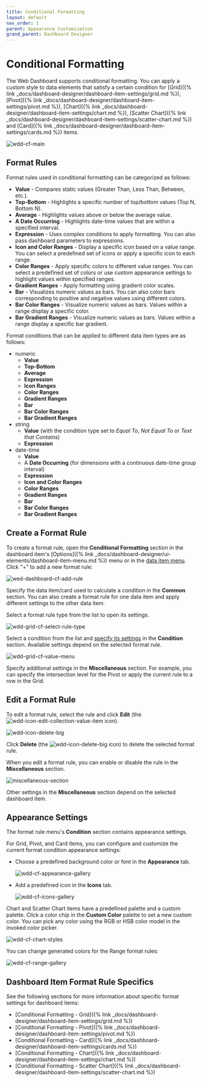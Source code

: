 ```yaml
---
title: Conditional Formatting
layout: default
nav_order: 1
parent: Appearance Customization
grand_parent: Dashboard Designer
---
```

# Conditional Formatting
The Web Dashboard supports conditional formatting. You can apply a custom style to data elements that satisfy a certain condition for [Grid]({% link _docs/dashboard-designer/dashboard-item-settings/grid.md %}), [Pivot]({% link _docs/dashboard-designer/dashboard-item-settings/pivot.md %}), [Chart]({% link _docs/dashboard-designer/dashboard-item-settings/chart.md %}), [Scatter Chart]({% link _docs/dashboard-designer/dashboard-item-settings/scatter-chart.md %}) and [Card]({% link _docs/dashboard-designer/dashboard-item-settings/cards.md %}) items.

![wdd-cf-main](/assets/images/dashboards/img126130.png)

## Format Rules

Format rules used in conditional formatting can be categorized as follows:
* **Value** - Compares static values (Greater Than, Less Than, Between, etc.).
* **Top-Bottom** - Highlights a specific number of top/bottom values (Top N, Bottom N).
* **Average** - Highlights values above or below the average value.
* **A Date Occurring** - Highlights date-time values that are within a specified interval.
* **Expression** - Uses complex conditions to apply formatting. You can also pass dashboard parameters to expressions.
* **Icon and Color Ranges** - Display a specific icon based on a value range. You can select a predefined set of icons or apply a specific icon to each range.
* **Color Ranges** - Apply specific colors to different value ranges. You can select a predefined set of colors or use custom appearance settings to highlight values within specified ranges.
* **Gradient Ranges** - Apply formatting using gradient color scales.
* **Bar** - Visualizes numeric values as bars. You can also color bars corresponding to positive and negative values using different colors.
* **Bar Color Ranges** - Visualize numeric values as bars. Values within a range display a specific color.
* **Bar Gradient Ranges** - Visualize numeric values as bars. Values within a range display a specific bar gradient.

Format conditions that can be applied to different data item types are as follows:
* numeric 
	* **Value**
	* **Top-Bottom**
	* **Average**
	* **Expression** 
	* **Icon Ranges**
	* **Color Ranges**
	* **Gradient Ranges**
	* **Bar** 
	* **Bar Color Ranges** 
	* **Bar Gradient Ranges** 
* string 
	* **Value** (with the condition type set to _Equal To_, _Not Equal To_ or _Text that Contains_)
	* **Expression**
* date-time 
	* **Value**
	* A **Date Occurring** (for dimensions with a continuous date-time group interval)
	* **Expression**
	* **Icon and Color Ranges**
	* **Color Ranges**
	* **Gradient Ranges**
	* **Bar** 
	* **Bar Color Ranges** 
	* **Bar Gradient Ranges** 

## Create a Format Rule

To create a format rule, open the **Conditional Formatting** section in the dashboard item's [Options]({% link _docs/dashboard-designer/ui-elements/dashboard-item-menu.md %}) menu or in the [data item menu](../ui-elements/data-item-menu.md). Click "+" to add a new format rule:
	
![wed-dashboard-cf-add-rule](/assets/images/dashboards/wed-dashboard-cf-add-rule.png)

Specify the data item/card used to calculate a condition in the **Common** section. You can also create a format rule for one data item and apply different settings to the other data item. 

Select a format rule type from the list to open its settings.
	
![wdd-grid-cf-select-rule-type](/assets/images/dashboards/img126024.png)

Select a condition from the list and [specify its settings](#appearance-settings) in the **Condition** section. Available settings depend on the selected format rule.
	
![wdd-grid-cf-value-menu](/assets/images/dashboards/img126023.png)
	
Specify additional settings in the **Miscellaneous** section. For example, you can specify the intersection level for the Pivot or apply the current rule to a row in the Grid.

## Edit a Format Rule

To edit a format rule, select the rule and click **Edit** (the ![wdd-icon-edit-collection-value-item](/assets/images/dashboards/img126050.png) icon).

![wdd-icon-delete-big](/assets/images/dashboards/wdd-grid-cf-edit-rule126025.png)

Click **Delete** (the ![wdd-icon-delete-big](/assets/images/dashboards/img126104.png) icon) to delete the selected format rule.

When you edit a format rule, you can enable or disable the rule in the **Miscellaneous** section.

![miscellaneous-section](/assets/images/dashboards/web-conditional-formatting-edit-rule-miscellaneous-section.png)

Other settings in the **Miscellaneous** section depend on the selected dashboard item.

## Appearance Settings

The format rule menu's **Condition** section contains appearance settings. 

For Grid, Pivot, and Card items, you can configure and customize the current format condition appearance settings:

* Choose a predefined background color or font in the **Appearance** tab.
	
	![wdd-cf-appearance-gallery](/assets/images/dashboards/img126044.png)

* Add a predefined icon in the **Icons** tab.

	![wdd-cf-icons-gallery](/assets/images/dashboards/img126045.png)


Chart and Scatter Chart items have a predefined palette and a custom palette. Click a color chip in the **Custom Color** palette to set a new custom color. You can pick any color using the RGB or HSB color model in the invoked color picker.

![wdd-cf-chart-styles](/assets/images/dashboards/wdd-cf-chart-styles.png)
	
You can change generated colors for the Range format rules:

![wdd-cf-range-gallery](/assets/images/dashboards/wdd-cf-range-gallery126043.png)

## Dashboard Item Format Rule Specifics

See the following sections for more information about specific format settings for dashboard items:

* [Conditional Formatting - Grid]({% link _docs/dashboard-designer/dashboard-item-settings/grid.md %})
* [Conditional Formatting - Pivot]({% link _docs/dashboard-designer/dashboard-item-settings/pivot.md %})
* [Conditional Formatting - Card]({% link _docs/dashboard-designer/dashboard-item-settings/cards.md %})
* [Conditional Formatting - Chart]({% link _docs/dashboard-designer/dashboard-item-settings/chart.md %})
* [Conditional Formatting - Scatter Chart]({% link _docs/dashboard-designer/dashboard-item-settings/scatter-chart.md %})
